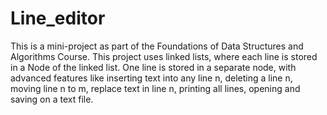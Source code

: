 # Line_editor
This is a mini-project as part of the Foundations of Data Structures and Algorithms Course.
This project uses linked lists, where each line is stored in a Node of the linked list.
One line is stored in a separate node, with advanced features like inserting text into any line n, deleting 
a line n, moving line n to m, replace text in line n, printing all lines, opening and saving on a text file.
